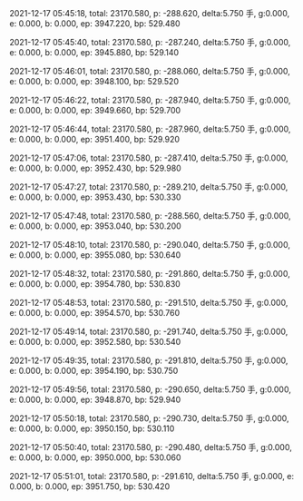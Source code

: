 2021-12-17 05:45:18, total: 23170.580, p: -288.620, delta:5.750 手, g:0.000, e: 0.000, b: 0.000, ep: 3947.220, bp: 529.480

2021-12-17 05:45:40, total: 23170.580, p: -287.240, delta:5.750 手, g:0.000, e: 0.000, b: 0.000, ep: 3945.880, bp: 529.140

2021-12-17 05:46:01, total: 23170.580, p: -288.060, delta:5.750 手, g:0.000, e: 0.000, b: 0.000, ep: 3948.100, bp: 529.520

2021-12-17 05:46:22, total: 23170.580, p: -287.940, delta:5.750 手, g:0.000, e: 0.000, b: 0.000, ep: 3949.660, bp: 529.700

2021-12-17 05:46:44, total: 23170.580, p: -287.960, delta:5.750 手, g:0.000, e: 0.000, b: 0.000, ep: 3951.400, bp: 529.920

2021-12-17 05:47:06, total: 23170.580, p: -287.410, delta:5.750 手, g:0.000, e: 0.000, b: 0.000, ep: 3952.430, bp: 529.980

2021-12-17 05:47:27, total: 23170.580, p: -289.210, delta:5.750 手, g:0.000, e: 0.000, b: 0.000, ep: 3953.430, bp: 530.330

2021-12-17 05:47:48, total: 23170.580, p: -288.560, delta:5.750 手, g:0.000, e: 0.000, b: 0.000, ep: 3953.040, bp: 530.200

2021-12-17 05:48:10, total: 23170.580, p: -290.040, delta:5.750 手, g:0.000, e: 0.000, b: 0.000, ep: 3955.080, bp: 530.640

2021-12-17 05:48:32, total: 23170.580, p: -291.860, delta:5.750 手, g:0.000, e: 0.000, b: 0.000, ep: 3954.780, bp: 530.830

2021-12-17 05:48:53, total: 23170.580, p: -291.510, delta:5.750 手, g:0.000, e: 0.000, b: 0.000, ep: 3954.570, bp: 530.760

2021-12-17 05:49:14, total: 23170.580, p: -291.740, delta:5.750 手, g:0.000, e: 0.000, b: 0.000, ep: 3952.580, bp: 530.540

2021-12-17 05:49:35, total: 23170.580, p: -291.810, delta:5.750 手, g:0.000, e: 0.000, b: 0.000, ep: 3954.190, bp: 530.750

2021-12-17 05:49:56, total: 23170.580, p: -290.650, delta:5.750 手, g:0.000, e: 0.000, b: 0.000, ep: 3948.870, bp: 529.940

2021-12-17 05:50:18, total: 23170.580, p: -290.730, delta:5.750 手, g:0.000, e: 0.000, b: 0.000, ep: 3950.150, bp: 530.110

2021-12-17 05:50:40, total: 23170.580, p: -290.480, delta:5.750 手, g:0.000, e: 0.000, b: 0.000, ep: 3950.000, bp: 530.060

2021-12-17 05:51:01, total: 23170.580, p: -291.610, delta:5.750 手, g:0.000, e: 0.000, b: 0.000, ep: 3951.750, bp: 530.420